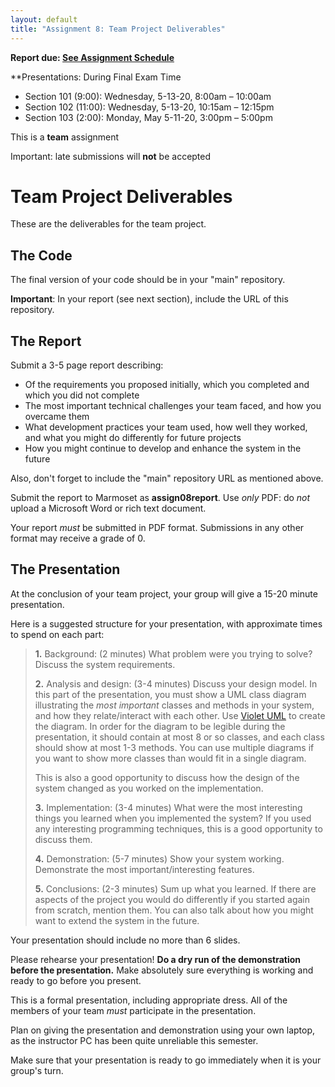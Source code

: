 ```yaml
---
layout: default
title: "Assignment 8: Team Project Deliverables"
---
```


**Report due: [See Assignment Schedule](index.html)**

**Presentations: During Final Exam Time

-   Section 101 (9:00): Wednesday, 5-13-20, 8:00am &ndash; 10:00am
-   Section 102 (11:00): Wednesday, 5-13-20, 10:15am &ndash; 12:15pm
-   Section 103 (2:00): Monday, May 5-11-20, 3:00pm &ndash; 5:00pm

This is a **team** assignment

Important: late submissions will **not** be accepted

Team Project Deliverables
=========================

These are the deliverables for the team project.

The Code
--------

The final version of your code should be in your "main" repository.

**Important**: In your report (see next section), include the URL of this repository.

The Report
----------

Submit a 3-5 page report describing:

-   Of the requirements you proposed initially, which you completed and which you did not complete
-   The most important technical challenges your team faced, and how you overcame them
-   What development practices your team used, how well they worked, and what you might do differently for future projects
-   How you might continue to develop and enhance the system in the future

Also, don't forget to include the "main" repository URL as mentioned above.

Submit the report to Marmoset as **assign08report**.  Use *only* PDF: do *not* upload a Microsoft Word or rich text document.

<div class="callout">
Your report <em>must</em> be submitted in PDF format.  Submissions in any other format may receive a grade of 0.
</div>

The Presentation
----------------

At the conclusion of your team project, your group will give a 15-20 minute presentation.

Here is a suggested structure for your presentation, with approximate times to spend on each part:

> **1.** Background: (2 minutes) What problem were you trying to solve? Discuss the system requirements.
>
> **2.** Analysis and design: (3-4 minutes) Discuss your design model. In this part of the presentation, you must show a UML class diagram illustrating the *most important* classes and methods in your system, and how they relate/interact with each other. Use [Violet UML](../resources/index.html) to create the diagram. In order for the diagram to be legible during the presentation, it should contain at most 8 or so classes, and each class should show at most 1-3 methods. You can use multiple diagrams if you want to show more classes than would fit in a single diagram.
>
> This is also a good opportunity to discuss how the design of the system changed as you worked on the implementation.
>
> **3.** Implementation: (3-4 minutes) What were the most interesting things you learned when you implemented the system? If you used any interesting programming techniques, this is a good opportunity to discuss them.
>
> **4.** Demonstration: (5-7 minutes) Show your system working. Demonstrate the most important/interesting features.
>
> **5.** Conclusions: (2-3 minutes) Sum up what you learned. If there are aspects of the project you would do differently if you started again from scratch, mention them. You can also talk about how you might want to extend the system in the future.

Your presentation should include no more than 6 slides.

Please rehearse your presentation! **Do a dry run of the demonstration before the presentation.**  Make absolutely sure everything is working and ready to go before you present.  

This is a formal presentation, including appropriate dress.  All of the members of your team *must* participate in the presentation.

Plan on giving the presentation and demonstration using your own laptop, as the instructor PC has been quite unreliable this semester.

Make sure that your presentation is ready to go immediately when it is your group's turn.